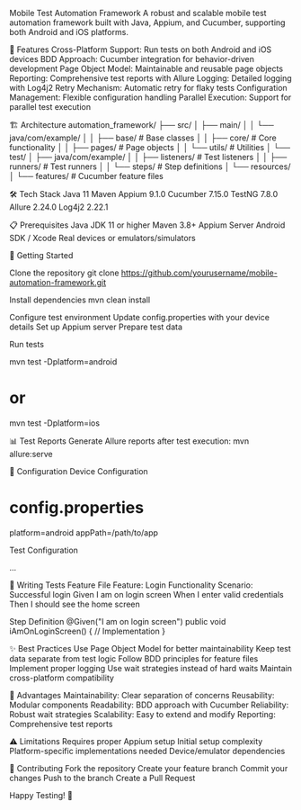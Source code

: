 Mobile Test Automation Framework
A robust and scalable mobile test automation framework built with Java, Appium, and Cucumber, supporting both Android and iOS platforms.

🚀 Features
Cross-Platform Support: Run tests on both Android and iOS devices
BDD Approach: Cucumber integration for behavior-driven development
Page Object Model: Maintainable and reusable page objects
Reporting: Comprehensive test reports with Allure
Logging: Detailed logging with Log4j2
Retry Mechanism: Automatic retry for flaky tests
Configuration Management: Flexible configuration handling
Parallel Execution: Support for parallel test execution

🏗️ Architecture
automation_framework/
├── src/
│   ├── main/
│   │   └── java/com/example/
│   │       ├── base/           # Base classes
│   │       ├── core/           # Core functionality
│   │       ├── pages/          # Page objects
│   │       └── utils/          # Utilities
│   └── test/
│       ├── java/com/example/
│       │   ├── listeners/      # Test listeners
│       │   ├── runners/        # Test runners
│       │   └── steps/          # Step definitions
│       └── resources/
│           └── features/       # Cucumber feature files

🛠️ Tech Stack
Java 11
Maven
Appium 9.1.0
Cucumber 7.15.0
TestNG 7.8.0
Allure 2.24.0
Log4j2 2.22.1

📋 Prerequisites
Java JDK 11 or higher
Maven 3.8+
Appium Server
Android SDK / Xcode
Real devices or emulators/simulators

🚀 Getting Started

Clone the repository
git clone https://github.com/yourusername/mobile-automation-framework.git

Install dependencies
mvn clean install

Configure test environment
Update config.properties with your device details
Set up Appium server
Prepare test data

Run tests

mvn test -Dplatform=android
# or
mvn test -Dplatform=ios


📊 Test Reports
Generate Allure reports after test execution:
mvn allure:serve

🔧 Configuration
Device Configuration

# config.properties
platform=android
appPath=/path/to/app

Test Configuration
<!-- testng.xml -->
<suite name="Test Suite">
    <test name="Android Tests">
        <parameter name="platform" value="android"/>
        ...
    </test>
</suite>

📝 Writing Tests
Feature File
Feature: Login Functionality
  Scenario: Successful login
    Given I am on login screen
    When I enter valid credentials
    Then I should see the home screen

Step Definition
@Given("I am on login screen")
public void iAmOnLoginScreen() {
    // Implementation
}

✨ Best Practices
Use Page Object Model for better maintainability
Keep test data separate from test logic
Follow BDD principles for feature files
Implement proper logging
Use wait strategies instead of hard waits
Maintain cross-platform compatibility

🎯 Advantages
Maintainability: Clear separation of concerns
Reusability: Modular components
Readability: BDD approach with Cucumber
Reliability: Robust wait strategies
Scalability: Easy to extend and modify
Reporting: Comprehensive test reports

⚠️ Limitations
Requires proper Appium setup
Initial setup complexity
Platform-specific implementations needed
Device/emulator dependencies

🤝 Contributing
Fork the repository
Create your feature branch
Commit your changes
Push to the branch
Create a Pull Request

Happy Testing! 🚀
